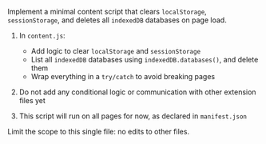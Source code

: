 Implement a minimal content script that clears `localStorage`, `sessionStorage`, and deletes all `indexedDB` databases on page load.

1. In `content.js`:

    - Add logic to clear `localStorage` and `sessionStorage`
    - List all `indexedDB` databases using `indexedDB.databases()`, and delete them
    - Wrap everything in a `try/catch` to avoid breaking pages

2. Do not add any conditional logic or communication with other extension files yet

3. This script will run on all pages for now, as declared in `manifest.json`

Limit the scope to this single file: no edits to other files.
